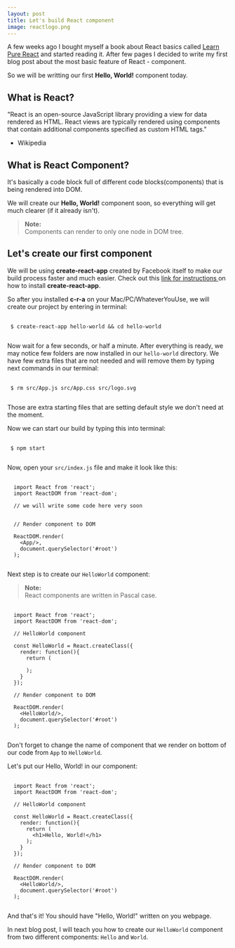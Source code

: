 ```yaml
---
layout: post
title: Let's build React component
image: reactlogo.png
---
```


A few weeks ago I bought myself a book about React basics called [Learn Pure React](https://daveceddia.com/learn-pure-react/) and started reading it. After few pages I decided to write my first blog post about the most basic feature of React - component.

So we will be writting our first **Hello, World!** component today.

## What is React?

"React is an open-source JavaScript library providing a view for data rendered as HTML. React views are typically rendered using components that contain additional components specified as custom HTML tags."
<br>
- Wikipedia

## What is React Component?

It's basically a code block full of different code blocks(components) that is being rendered into DOM.

We will create our **Hello, World!** component soon, so everything will get much clearer (if it already isn't).

<blockquote>
  <strong>Note:</strong>
  <br/>
  Components can render to only one node in DOM tree.
</blockquote>

## Let's create our first component

We will be using **create-react-app** created by Facebook itself to make our build process faster and much easier. Check out this [link for instructions ](https://facebook.github.io/react/blog/2016/07/22/create-apps-with-no-configuration.html) on how to install **create-react-app**.

So after you installed **c-r-a** on your Mac/PC/WhateverYouUse, we will create our project by entering in terminal:

<pre>
 <code class="language-bash">
 $ create-react-app hello-world && cd hello-world
 </code>
</pre>

Now wait for a few seconds, or half a minute. After everything is ready, we may notice few folders are now installed in our <code>hello-world</code> directory. We have few extra files that are not needed and will remove them by typing next commands in our terminal:

<pre>
 <code class="language-bash">
 $ rm src/App.js src/App.css src/logo.svg
 </code>
</pre>

Those are extra starting files that are setting default style we don't need at the moment.

Now we can start our build by typing this into terminal:

<pre>
 <code class="language-bash">
 $ npm start
 </code>
</pre>

Now, open your <code>src/index.js</code> file and make it look like this:

<pre>
 <code class="language-jsx">
  import React from 'react';
  import ReactDOM from 'react-dom';

  // we will write some code here very soon


  // Render component to DOM

  ReactDOM.render(
    &lt;App/>,
    document.querySelector('#root')
  );
 </code>
</pre>

Next step is to create our <code>HelloWorld</code> component:

<blockquote>
  <strong>Note:</strong>
  <br/>
  React components are written in Pascal case.
</blockquote>

<pre>
 <code class="language-jsx">
  import React from 'react';
  import ReactDOM from 'react-dom';

  // HelloWorld component

  const HelloWorld = React.createClass({
    render: function(){
      return (

      );
    }
  });

  // Render component to DOM

  ReactDOM.render(
    &lt;HelloWorld/>,
    document.querySelector('#root')
  );
 </code>
</pre>

Don't forget to change the name of component that we render on bottom of our code from <code>App</code> to <code>HelloWorld</code>.

Let's put our Hello, World! in our component:

<pre>
 <code class="language-jsx">
  import React from 'react';
  import ReactDOM from 'react-dom';

  // HelloWorld component

  const HelloWorld = React.createClass({
    render: function(){
      return (
        &lt;h1>Hello, World!&lt;/h1>
      );
    }
  });

  // Render component to DOM

  ReactDOM.render(
    &lt;HelloWorld/>,
    document.querySelector('#root')
  );
 </code>
</pre>

And that's it! You should have "Hello, World!" written on you webpage.

In next blog post, I will teach you how to create our <code>HelloWorld</code> component from two different components: <code>Hello</code> and <code>World</code>.

